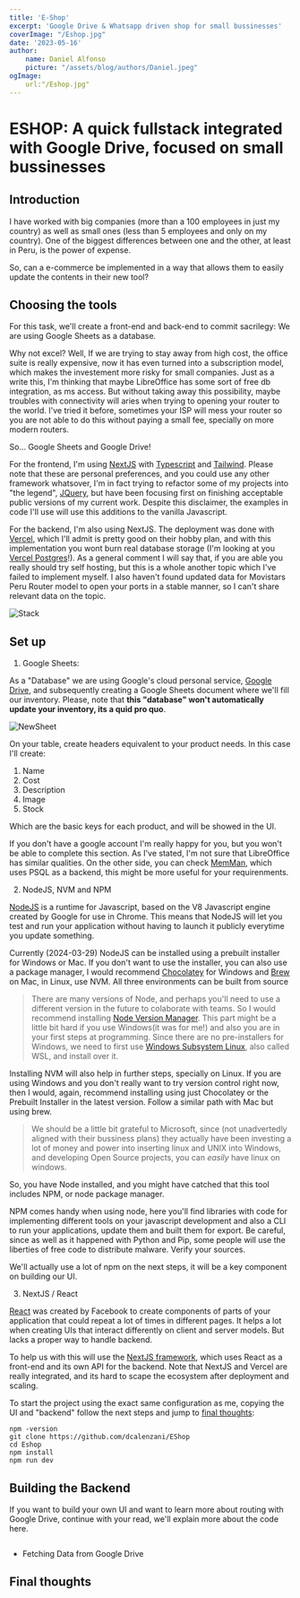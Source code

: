 ```yaml
---
title: 'E-Shop'
excerpt: 'Google Drive & Whatsapp driven shop for small bussinesses'
coverImage: "/Eshop.jpg"
date: '2023-05-16'
author: 
    name: Daniel Alfonso
    picture: "/assets/blog/authors/Daniel.jpeg"
ogImage:
    url:"/Eshop.jpg"
---
```


# ESHOP: A quick fullstack integrated with Google Drive, focused on small bussinesses

## Introduction

I have worked with big companies (more than a 100 employees in just my country) as well as small ones (less than 5 employees and only on my country). One of the biggest differences between one and the other, at least in Peru, is the power of expense. 

So, can a e-commerce be implemented in a way that allows them to easily update the contents in their new tool? 

## Choosing the tools

For this task, we'll create a front-end and back-end to commit sacrilegy: We are using Google Sheets as a database. 

Why not excel? Well, If we are trying to stay away from high cost, the office suite is really expensive, now it has even turned into a subscription model, which makes the investement more risky for small companies. Just as a write this, I'm thinking that maybe LibreOffice has some sort of free db integration, as ms access. But without taking away this possibility, maybe troubles with connectivity will aries when trying to opening your router to the world. I've tried it before, sometimes your ISP will mess your router so you are not able to do this without paying a small fee, specially on more modern routers.

So... Google Sheets and Google Drive!

For the frontend, I'm using [NextJS](https://nextjs.org) with [Typescript](https://typescriptlang.org) and [Tailwind](https://tailwindcss.com). Please note that these are personal preferences, and you could use any other framework whatsover, I'm in fact trying to refactor some of my projects into "the legend", [JQuery](https://jquery.com/), but have been focusing first on finishing acceptable public versions of my current work. Despite this disclaimer, the examples in code I'll use will use this additions to the vanilla Javascript.

For the backend, I'm also using NextJS. The deployment was done with [Vercel](https://vercel.com), which I'll admit is pretty good on their hobby plan, and with this implementation you wont burn real database storage (I'm looking at you [Vercel Postgres](https://vercel.com)!). As a general comment I will say that, if you are able you really should try self hosting, but this is a whole another topic which I've failed to implement myself. I also haven't found updated data for Movistars Peru Router model to open your ports in a stable manner, so I can't share relevant data on the topic.

![Stack](/public/img/stack.jpg)

## Set up

1. Google Sheets:

As a "Database" we are using Google's cloud personal service, [Google Drive](https://www.drive.google.com), and subsequently creating a Google Sheets document where we'll fill our inventory. Please, note that **this "database" won't automatically update your inventory, its a quid pro quo**. 

![NewSheet](/public/img/newsheet.jpg)

On your table, create headers equivalent to your product needs. In this case I'll create:

1. Name
2. Cost
3. Description
4. Image
5. Stock

Which are the basic keys for each product, and will be showed in the UI.

If you don't have a google account I'm really happy for you, but you won't be able to complete this section. As I've stated, I'm not sure that LibreOffice has similar qualities. On the other side, you can check [MemMan](https://public-memman.vercel.app), which uses PSQL as a backend, this might be more useful for your requirenments.

2. NodeJS, NVM and NPM

[NodeJS](https://nodejs.org/) is a runtime for Javascript, based on the V8 Javascript engine created by Google for use in Chrome. This means that NodeJS will let you test and run your application without having to launch it publicly everytime you update something. 

Currently (2024-03-29) NodeJS can be installed using a prebuilt installer for Windows or Mac. If you don't want to use the installer, you can also use a package manager, I would recommend [Chocolatey](https://chocolatey.org/) for Windows and [Brew](https://brew.sh/) on Mac, in Linux, use NVM. All three environments can be built from source

> There are many versions of Node, and perhaps you'll need to use a different version in the future to colaborate with teams. So I would recommend installing [Node Version Manager](https://github.com/nvm-sh/nvm). This part might be a little bit hard if you use Windows(it was for me!) and also you are in your first steps at programming. Since there are no pre-installers for Windows, we need to first use [Windows Subsystem Linux](https://learn.microsoft.com/en-us/windows/wsl/install), also called WSL, and install over it.

Installing NVM will also help in further steps, specially on Linux. If you are using Windows and you don't really want to try version control right now, then I would, again, recommend installing using just Chocolatey or the Prebuilt Installer in the latest version. Follow a similar path with Mac but using brew.

> We should be a little bit grateful to Microsoft, since (not unadvertedly aligned with their bussiness plans) they actually have been investing a lot of money and power into inserting linux and UNIX into Windows, and developing Open Source projects, you can _easily_ have linux on windows.

So, you have Node installed, and you might have catched that this tool includes NPM, or node package manager.

NPM comes handy when using node, here you'll find libraries with code for implementing different tools on your javascript development and also a CLI to run your applications, update them and built them for export. Be careful, since as well  as it happened with Python and Pip, some people will use the liberties of free code to distribute malware. Verify your sources.

We'll actually use a lot of npm on the next steps, it will be a key component on building our UI.

3. NextJS / React

[React](https://reactjs.org/) was created by Facebook to create components of parts of your application that could repeat a lot of times in different pages. It helps a lot when creating UIs that interact differently on client and server models. But lacks a proper way to handle backend. 

To help us with this will use the [NextJS framework](), which uses React as a front-end and its own API for the backend. Note that NextJS and Vercel are really integrated, and its hard to scape the ecosystem after deployment and scaling. 

To start the project using the exact same configuration as me, copying the UI and "backend" follow the next steps and jump to [final thoughts]():

```
npm -version
git clone https://github.com/dcalenzani/EShop
cd Eshop
npm install
npm run dev
```

## Building the Backend

If you want to build your own UI and want to learn more about routing with Google Drive, continue with your read, we'll explain more about the code here.

```
```

- Fetching Data from Google Drive

## Final thoughts
